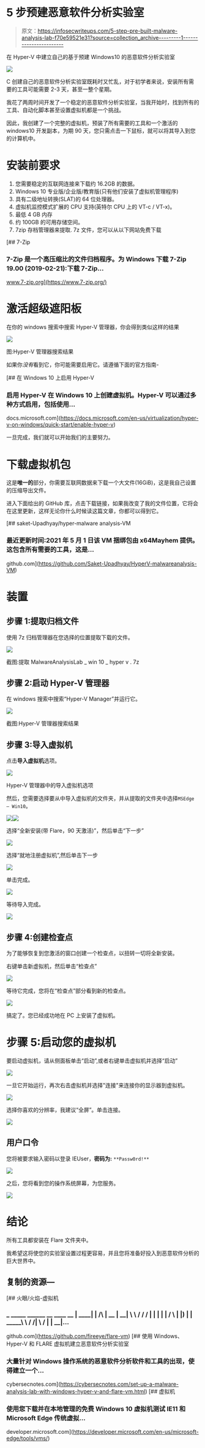 # 5 步预建恶意软件分析实验室

> 原文：<https://infosecwriteups.com/5-step-pre-built-malware-analysis-lab-f70e59521e31?source=collection_archive---------1----------------------->

在 Hyper-V 中建立自己的基于预建 Windows10 的恶意软件分析实验室

![](img/98c8feca87ed2aa47b96aa88289bea67.png)

C 创建自己的恶意软件分析实验室既耗时又忙乱，对于初学者来说，安装所有需要的工具可能需要 2-3 天，甚至一整个星期。

我花了两周时间开发了一个稳定的恶意软件分析实验室，当我开始时，找到所有的工具、自动化脚本甚至设置虚拟机都是一个挑战。

因此，我创建了一个完整的虚拟机，预装了所有需要的工具和一个激活的 windows10 开发副本，为期 90 天，您只需点击一下鼠标，就可以将其导入到您的计算机中。

# 安装前要求

1.  您需要稳定的互联网连接来下载约 16.2GB 的数据。
2.  Windows 10 专业版/企业版/教育版(只有他们安装了虚拟机管理程序)
3.  具有二级地址转换(SLAT)的 64 位处理器。
4.  虚拟机监控模式扩展的 CPU 支持(英特尔 CPU 上的 VT-c / VT-x)。
5.  最低 4 GB 内存
6.  约 100GB 的可用存储空间。
7.  7zip 存档管理器来提取. 7z 文件，您可以从以下网站免费下载

[](https://www.7-zip.org/) [## 7-Zip

### 7-Zip 是一个高压缩比的文件归档程序。为 Windows 下载 7-Zip 19.00 (2019-02-21):下载 7-Zip…

www.7-zip.org](https://www.7-zip.org/) 

# 激活超级遮阳板

在你的 windows 搜索中搜索 Hyper-V 管理器，你会得到类似这样的结果

![](img/4d4077b2ffc728c150533c377ab21013.png)

图:Hyper-V 管理器搜索结果

如果你*没有*看到它，你可能需要启用它。请遵循下面的官方指南-

[](https://docs.microsoft.com/en-us/virtualization/hyper-v-on-windows/quick-start/enable-hyper-v) [## 在 Windows 10 上启用 Hyper-V

### 启用 Hyper-V 在 Windows 10 上创建虚拟机。Hyper-V 可以通过多种方式启用，包括使用…

docs.microsoft.com](https://docs.microsoft.com/en-us/virtualization/hyper-v-on-windows/quick-start/enable-hyper-v) 

一旦完成，我们就可以开始我们的主要努力。

# 下载虚拟机包

这是**唯一的**部分，你需要互联网数据来下载一个大文件(16GiB)，这是我自己设置的压缩导出文件。

进入下面给出的 GitHub 库，点击下载链接，如果我改变了我的文件位置，它将会在这里更新，这样无论你什么时候读这篇文章，你都可以得到它。

 [## saket-Upadhyay/hyper-malware analysis-VM

### 最近更新时间:2021 年 5 月 1 日该 VM 捆绑包由 x64Mayhem 提供。这包含所有需要的工具，这是…

github.com](https://github.com/Saket-Upadhyay/HyperV-malwareanalysis-VM) 

# 装置

## 步骤 1:提取归档文件

使用 7z 归档管理器在您选择的位置提取下载的文件。

![](img/09606d7913f15efd396bff24d3c8f01b.png)

截图:提取 MalwareAnalysisLab _ win 10 _ hyper v . 7z

## 步骤 2:启动 Hyper-V 管理器

在 windows 搜索中搜索“Hyper-V Manager”并运行它。

![](img/5ac72b3f7ecb12fef59b6ebe4205e4be.png)

截图:Hyper-V 管理器搜索结果

## 步骤 3:导入虚拟机

点击**导入虚拟机**选项。

![](img/8ced87d720f334f649236c0620741040.png)

Hyper-V 管理器中的导入虚拟机选项

然后，您需要选择要从中导入虚拟机的文件夹，并从提取的文件夹中选择`MSEdge — Win10`。

![](img/4b3c21782a929b15125dc797c1016119.png)![](img/946d2651bd66effea810c170e0b586bb.png)

选择“全新安装(带 Flare，90 天激活)”，然后单击“下一步”

![](img/a1bb039a4fa6f4b787248dff38850aef.png)

选择“就地注册虚拟机”,然后单击下一步

![](img/75123e694293402e72f51b2ecbedb0a5.png)

单击完成。

![](img/2fd36e7aa18a78d9be6f5f61947f5eda.png)

等待导入完成。

![](img/a2d3a071426f281c17a0ed8894596144.png)

## 步骤 4:创建检查点

为了能够恢复到您激活的窗口创建一个检查点，以扭转一切将全新安装。

右键单击新虚拟机，然后单击“检查点”

![](img/03641b0e0bf6b1d7bc7340d764dad147.png)

等待它完成，您将在“检查点”部分看到新的检查点。

![](img/609b229639c2d30137539f20d72f669d.png)

搞定了。您已经成功地在 PC 上安装了虚拟机。

# 步骤 5:启动您的虚拟机

要启动虚拟机，请从侧面板单击“启动”,或者右键单击虚拟机并选择“启动”

![](img/87b1628c843290481e5d2cdf7f47f554.png)

一旦它开始运行，再次右击虚拟机并选择"连接"来连接你的显示器到虚拟机。

![](img/cccac9e685209c1f78d2d1adb0e08042.png)

选择你喜欢的分辨率，我建议“全屏”。单击连接。

![](img/f5e51cd0ba889bd569fe0f2f69a16491.png)

## 用户口令

您将被要求输入密码以登录 IEUser，**密码为:** `**Passw0rd!**`

![](img/86c16512312df2702d208bf6641d2d28.png)

之后，您将看到您的操作系统屏幕，为您服务。

![](img/a016cbf0efd76f9d4165f7fbdb95ce68.png)

# 结论

所有工具都安装在 Flare 文件夹中。

我希望这将使您的实验室设置过程更容易，并且您将准备好投入到恶意软件分析的巨大世界中。

## 复制的资源—

[](https://github.com/fireeye/flare-vm) [## 火眼/火焰-虚拟机

### _ _____ ______ __ ____ __ | ____| | /\ | __ \| ____| \ \ / / \/ | | |__ | | / \ | |__) | |__ _____\ \ / /| \ / | | __|…

github.com](https://github.com/fireeye/flare-vm) [](https://cybersecnotes.com/set-up-a-malware-analysis-lab-with-windows-hyper-v-and-flare-vm.html) [## 使用 Windows、Hyper-V 和 FLARE 虚拟机建立恶意软件分析实验室

### 大量针对 Windows 操作系统的恶意软件分析软件和工具的出现，使得建立一个…

cybersecnotes.com](https://cybersecnotes.com/set-up-a-malware-analysis-lab-with-windows-hyper-v-and-flare-vm.html)  [## 虚拟机

### 使用您下载并在本地管理的免费 Windows 10 虚拟机测试 IE11 和 Microsoft Edge 传统虚拟…

developer.microsoft.com](https://developer.microsoft.com/en-us/microsoft-edge/tools/vms/)